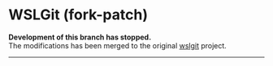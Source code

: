 # WSLGit (fork-patch)
**Development of this branch has stopped.**  
The modifications has been merged to the original [wslgit](https://github.com/andy-5/wslgit) project.

---
